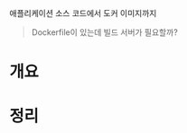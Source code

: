 <!-- Date: 2025-01-02 -->
<!-- Update Date: 2025-01-02 -->
<!-- File ID: 794a25a1-b2c6-4362-818c-684ddaa451bd -->
<!-- Author: Seoyeon Jang -->


애플리케이션 소스 코드에서 도커 이미지까지

> Dockerfile이 있는데 빌드 서버가 필요할까?

# 개요

# 정리


